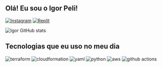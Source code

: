 ## Olá! Eu sou o Igor Peli!

[![Instagram](https://img.shields.io/badge/Instagram-E4405F?style=for-the-badge&logo=instagram&logoColor=white)](https://instagram.com/igor_peli)
[![Replit](https://img.shields.io/badge/replit-667881?style=for-the-badge&logo=replit&logoColor=white)](https://replit.com/@IgorResende2)

![Igor GitHub stats](https://github-readme-stats.vercel.app/api?username=IgorPeli&show_icons=true&theme=dracula&count_private=true)


## Tecnologias que eu uso no meu dia

<div style="display: inline_block">
  <img align="center" alt="terraform" src="https://img.shields.io/badge/Terraform-623CE4?style=for-the-badge&logo=terraform&logoColor=white" />
  <img align="center" alt="cloudformation" src="https://img.shields.io/badge/CloudFormation-232F3E?style=for-the-badge&logo=amazonaws&logoColor=white" />
  <img align="center" alt="yaml" src="https://img.shields.io/badge/YAML-000000?style=for-the-badge&logo=yaml&logoColor=white" />
  <img align="center" alt="python" src="https://img.shields.io/badge/Python-3776AB?style=for-the-badge&logo=python&logoColor=white" />
  <img align="center" alt="aws" src="https://img.shields.io/badge/AWS-FF9900?style=for-the-badge&logo=amazonaws&logoColor=white" />
  <img align="center" alt="github actions" src="https://img.shields.io/badge/GitHub_Actions-2088FF?style=for-the-badge&logo=githubactions&logoColor=white" />
</div><br/>

